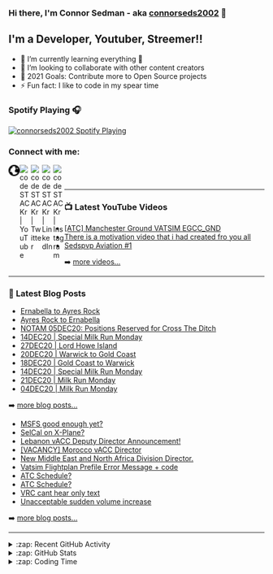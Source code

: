 ### Hi there, I'm Connor Sedman - aka [connorseds2002][website] 👋

## I'm a Developer, Youtuber, Streemer!!

- 🌱 I’m currently learning everything 🤣
- 👯 I’m looking to collaborate with other content creators
- 🥅 2021 Goals: Contribute more to Open Source projects
- ⚡ Fun fact: I like to code in my spear time

### Spotify Playing 🎧

[<img src="https://novatorem.connorseds2002.vercel.app/api/spotify" alt="connorseds2002 Spotify Playing" width="350" />](https://open.spotify.com/user/connor-808)

### Connect with me:

[<img align="left" alt="codeSTACKr.com" width="22px" src="https://raw.githubusercontent.com/iconic/open-iconic/master/svg/globe.svg" />][website]
[<img align="left" alt="codeSTACKr | YouTube" width="22px" src="https://cdn.jsdelivr.net/npm/simple-icons@v3/icons/youtube.svg" />][youtube]
[<img align="left" alt="codeSTACKr | Twitter" width="22px" src="https://cdn.jsdelivr.net/npm/simple-icons@v3/icons/twitter.svg" />][twitter]
[<img align="left" alt="codeSTACKr | LinkedIn" width="22px" src="https://cdn.jsdelivr.net/npm/simple-icons@v3/icons/linkedin.svg" />][linkedin]
[<img align="left" alt="codeSTACKr | Instagram" width="22px" src="https://cdn.jsdelivr.net/npm/simple-icons@v3/icons/instagram.svg" />][instagram]

<br />
<br />

---

### 📺 Latest YouTube Videos

<!-- YOUTUBE:START -->
- [[ATC] Manchester Ground VATSIM EGCC_GND](https://www.youtube.com/watch?v=2gOB_NWOp2o)
- [There is a motivation video that i had created fro you all](https://www.youtube.com/watch?v=cKzpUc_jYaw)
- [Sedspvp Aviation #1](https://www.youtube.com/watch?v=6Z4TeOA4d0A)
<!-- YOUTUBE:END -->

➡️ [more videos...](https://youtube.com/channel/UC6fFV-8lCLLoKYCUAstFbQQ)

---

### 📕 Latest Blog Posts

<!-- BLOG-POST-LIST:START -->
- [Ernabella to Ayres Rock](https://forums.vatpac.org/calendar/event/1562-ernabella-to-ayres-rock/)
- [Ayres Rock to Ernabella](https://forums.vatpac.org/calendar/event/1561-ayres-rock-to-ernabella/)
- [NOTAM 05DEC20: Positions Reserved for Cross The Ditch](https://forums.vatpac.org/topic/18472-notam-05dec20-positions-reserved-for-cross-the-ditch/?do=findComment&comment=130382)
- [14DEC20 | Special Milk Run Monday](https://forums.vatpac.org/topic/18470-14dec20-special-milk-run-monday/?do=findComment&comment=130374)
- [27DEC20 | Lord Howe Island](https://forums.vatpac.org/calendar/event/1560-27dec20-lord-howe-island/)
- [20DEC20 | Warwick to Gold Coast](https://forums.vatpac.org/calendar/event/1559-20dec20-warwick-to-gold-coast/)
- [18DEC20 | Gold Coast to Warwick](https://forums.vatpac.org/calendar/event/1558-18dec20-gold-coast-to-warwick/)
- [14DEC20 | Special Milk Run Monday](https://forums.vatpac.org/calendar/event/1557-14dec20-special-milk-run-monday/)
- [21DEC20 | Milk Run Monday](https://forums.vatpac.org/calendar/event/1556-21dec20-milk-run-monday/)
- [04DEC20 | Milk Run Monday](https://forums.vatpac.org/calendar/event/1555-04dec20-milk-run-monday/)
<!-- BLOG-POST-LIST:END -->

➡️ [more blog posts...](https://Forums.vatpac.org)
<!-- VATSIM.NET:START -->
- [MSFS good enough yet?](https://forums.vatsim.net/topic/30074-msfs-good-enough-yet/?do=findComment&comment=172468)
- [SelCal on X-Plane?](https://forums.vatsim.net/topic/3668-selcal-on-x-plane/?do=findComment&comment=172467)
- [Lebanon vACC Deputy Director Announcement!](https://forums.vatsim.net/topic/29807-lebanon-vacc-deputy-director-announcement/?do=findComment&comment=172466)
- [[VACANCY] Morocco vACC Director](https://forums.vatsim.net/topic/30064-vacancy-morocco-vacc-director/?do=findComment&comment=172465)
- [New Middle East and North Africa Division Director.](https://forums.vatsim.net/topic/29965-new-middle-east-and-north-africa-division-director/?do=findComment&comment=172464)
- [Vatsim Flightplan Prefile Error Message + code](https://forums.vatsim.net/topic/30070-vatsim-flightplan-prefile-error-message-code/?do=findComment&comment=172463)
- [ATC Schedule?](https://forums.vatsim.net/topic/30061-atc-schedule/?do=findComment&comment=172462)
- [ATC Schedule?](https://forums.vatsim.net/topic/30061-atc-schedule/?do=findComment&comment=172461)
- [VRC cant hear only text](https://forums.vatsim.net/topic/30073-vrc-cant-hear-only-text/?do=findComment&comment=172460)
- [Unacceptable sudden volume increase](https://forums.vatsim.net/topic/27159-unacceptable-sudden-volume-increase/?do=findComment&comment=172459)
<!-- VATSIM.NET:END -->
➡️ [more blog posts...](https://forums.vatsim.net/)

---

<details>
  <summary>:zap: Recent GitHub Activity</summary>
  
<!--START_SECTION:activity-->
1. 🎉 Merged PR [#1](https://github.com/Connorseds2002/UK-Sector-File/pull/1) in [Connorseds2002/UK-Sector-File](https://github.com/Connorseds2002/UK-Sector-File)
2. 💪 Opened PR [#1](https://github.com/Connorseds2002/UK-Sector-File/pull/1) in [Connorseds2002/UK-Sector-File](https://github.com/Connorseds2002/UK-Sector-File)
3. 💪 Opened PR [#12](https://github.com/Connorseds2002/VATUK-vatsys-dataset/pull/12) in [Connorseds2002/VATUK-vatsys-dataset](https://github.com/Connorseds2002/VATUK-vatsys-dataset)
4. 💪 Opened PR [#11](https://github.com/Connorseds2002/VATUK-vatsys-dataset/pull/11) in [Connorseds2002/VATUK-vatsys-dataset](https://github.com/Connorseds2002/VATUK-vatsys-dataset)
5. 🗣 Commented on [#9](https://github.com/Connorseds2002/VATUK-vatsys-dataset/issues/9) in [Connorseds2002/VATUK-vatsys-dataset](https://github.com/Connorseds2002/VATUK-vatsys-dataset)
<!--END_SECTION:activity-->

</details>

<details>
  <summary>:zap: GitHub Stats</summary>

  <img align="left" alt="connorseds2002's GitHub Stats" src="http://github-readme-stats.connorseds2002.vercel.app/api?username=connorseds2002&show_icons=true&hide_border=true" />
<img align="left" alt="connorseds2002's GitHub Top Langs" src="http://github-readme-stats.connorseds2002.vercel.app/api/top-langs/?username=connorseds2002&layout=compact2&show_icons=true&hide_border=true" />

</details>

<details>
  <summary>:zap: Coding Time</summary>
  <a href="https://wakatime.com"><img src="https://wakatime.com/share/@connorseds2002/fbe24d6b-ddb8-468c-bf02-701ed789a553.png" /></a>

</details>

[website]: https://vatpac.org
[twitter]: https://twitter.com/connorsedman11
[youtube]: https://youtube.com/channel/UC6fFV-8lCLLoKYCUAstFbQQ
[instagram]: https://instagram.com/
[linkedin]: https://linkedin.com/in/
